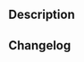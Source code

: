 <!-- Thank you for submitting a pull request! Please provide some information about your work. -->

## Description

<!-- What have you done and why? -->

## Changelog

<!-- What have you changed? Are these changes breaking? -->
